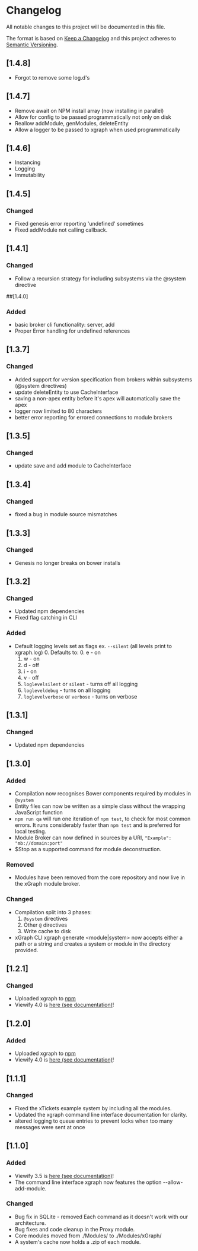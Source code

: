 # Changelog
All notable changes to this project will be documented in this file.

The format is based on [Keep a Changelog](http://keepachangelog.com/en/1.0.0/)
and this project adheres to [Semantic Versioning](http://semver.org/spec/v2.0.0.html).

## [1.4.8]
- Forgot to remove some log.d's

## [1.4.7]
- Remove await on NPM install array (now installing in parallel)
- Allow for config to be passed programmatically not only on disk
- Reallow addModule, genModules, deleteEntity
- Allow a logger to be passed to xgraph when used programmatically

## [1.4.6]
- Instancing
- Logging
- Immutability

## [1.4.5]
### Changed
- Fixed genesis error reporting 'undefined' sometimes
- Fixed addModule not calling callback.

## [1.4.1]
### Changed 
- Follow a recursion strategy for including subsystems via the @system directive

##[1.4.0]
### Added
- basic broker cli functionality: server, add
- Proper Error handling for undefined references 

## [1.3.7]
### Changed
- Added support for version specification from brokers
within subsystems (@system directives)
- update deleteEntity to use CacheInterface
- saving a non-apex entity before it's apex will automatically save the apex
- logger now limited to 80 characters
- better error reporting for errored connections to module brokers

## [1.3.5]
### Changed
- update save and add module to CacheInterface

## [1.3.4]
### Changed
- fixed a bug in module source mismatches

## [1.3.3]
### Changed
- Genesis no longer breaks on bower installs

## [1.3.2]
### Changed
- Updated npm dependencies
- Fixed flag catching in CLI

### Added 
- Default logging levels set as flags ex. `--silent` (all levels print to xgraph.log)
  0. Defaults to:
    0. e - on
    1. w - on
    3. d - off
    4. i - on 
    5. v - off
  1. `loglevelsilent` or `silent` - turns off all logging
  2. `logleveldebug` - turns on all logging
  3. `loglevelverbose` or `verbose` - turns on verbose

## [1.3.1]
### Changed
- Updated npm dependencies

## [1.3.0] 
### Added
- Compilation now recognises Bower components required by modules in `@system`
- Entity files can now be written as a simple class without the wrapping JavaScript function
- `npm run qa` will run one iteration of `npm test`, to check for most common errors. It runs considerably
  faster than `npm test` and is preferred for local testing.
- Module Broker can now defined in sources by a URI, `"Example": "mb://domain:port"`
- $Stop as a supported command for module deconstruction. 

### Removed
- Modules have been removed from the core repository and now live in the xGraph module broker.

### Changed
- Compilation split into 3 phases:
  1. `@system` directives
  2. Other `@` directives
  3. Write cache to disk
- xGraph CLI xgraph generate <module|system> now accepts either a path or a string and creates a 
system or module in the directory provided.

## [1.2.1]
### Changed
- Uploaded xgraph to [npm](https://www.npmjs.com/package/xgraph)
- Viewify 4.0 is [here (see documentation)](https://github.com/IntrospectiveSystems/xGraph/wiki/2.4-View-Documentation)!

## [1.2.0]
### Added
- Uploaded xgraph to [npm](https://www.npmjs.com/package/xgraph)
- Viewify 4.0 is [here (see documentation)](https://github.com/IntrospectiveSystems/xGraph/wiki/2.4-View-Documentation)!

## [1.1.1]
### Changed
- Fixed the xTickets example system by including all the modules.
- Updated the xgraph command line interface documentation for clarity.
- altered logging to queue entries to prevent locks when too many messages were
  sent at once

## [1.1.0]
### Added
- Viewify 3.5 is [here (see documentation)](https://github.com/IntrospectiveSystems/xGraph/wiki/2.4-View-Documentation)!
- The command line interface xgraph now features the option
  --allow-add-module.

### Changed
- Bug fix in SQLite - removed Each command as it doesn't work with our architecture.
- Bug fixes and code cleanup in the Proxy module.
- Core modules moved from ./Modules/ to ./Modules/xGraph/
- A system's cache now holds a .zip of each module.
